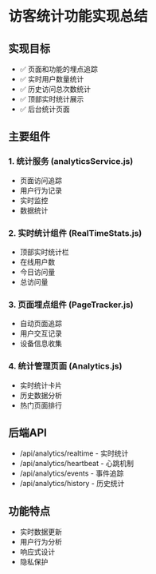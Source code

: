 # 访客统计功能实现总结

## 实现目标
- ✅ 页面和功能的埋点追踪
- ✅ 实时用户数量统计  
- ✅ 历史访问总次数统计
- ✅ 顶部实时统计展示
- ✅ 后台统计页面

## 主要组件

### 1. 统计服务 (analyticsService.js)
- 页面访问追踪
- 用户行为记录
- 实时监控
- 数据统计

### 2. 实时统计组件 (RealTimeStats.js)
- 顶部实时统计栏
- 在线用户数
- 今日访问量
- 总访问量

### 3. 页面埋点组件 (PageTracker.js)
- 自动页面追踪
- 用户交互记录
- 设备信息收集

### 4. 统计管理页面 (Analytics.js)
- 实时统计卡片
- 历史数据分析
- 热门页面排行

## 后端API
- /api/analytics/realtime - 实时统计
- /api/analytics/heartbeat - 心跳机制
- /api/analytics/events - 事件追踪
- /api/analytics/history - 历史统计

## 功能特点
- 实时数据更新
- 用户行为分析
- 响应式设计
- 隐私保护
